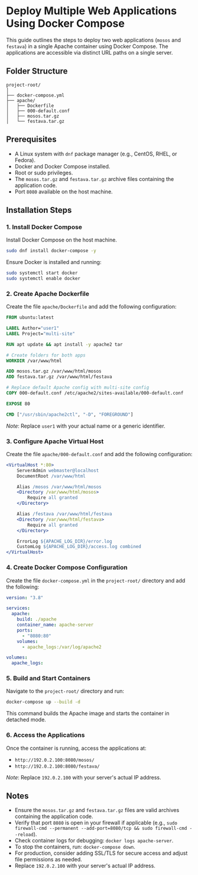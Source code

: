# Deploy Multiple Web Applications Using Docker Compose

This guide outlines the steps to deploy two web applications (`mosos` and `festava`) in a single Apache container using Docker Compose. The applications are accessible via distinct URL paths on a single server.

## Folder Structure
```
project-root/
│
├── docker-compose.yml
├── apache/
│   ├── Dockerfile
│   ├── 000-default.conf
│   ├── mosos.tar.gz
│   └── festava.tar.gz
```

## Prerequisites
- A Linux system with `dnf` package manager (e.g., CentOS, RHEL, or Fedora).
- Docker and Docker Compose installed.
- Root or sudo privileges.
- The `mosos.tar.gz` and `festava.tar.gz` archive files containing the application code.
- Port `8080` available on the host machine.

## Installation Steps

### 1. Install Docker Compose
Install Docker Compose on the host machine.

```bash
sudo dnf install docker-compose -y
```

Ensure Docker is installed and running:

```bash
sudo systemctl start docker
sudo systemctl enable docker
```

### 2. Create Apache Dockerfile
Create the file `apache/Dockerfile` and add the following configuration:

```dockerfile
FROM ubuntu:latest

LABEL Author="user1"
LABEL Project="multi-site"

RUN apt update && apt install -y apache2 tar

# Create folders for both apps
WORKDIR /var/www/html

ADD mosos.tar.gz /var/www/html/mosos
ADD festava.tar.gz /var/www/html/festava

# Replace default Apache config with multi-site config
COPY 000-default.conf /etc/apache2/sites-available/000-default.conf

EXPOSE 80

CMD ["/usr/sbin/apache2ctl", "-D", "FOREGROUND"]
```

*Note*: Replace `user1` with your actual name or a generic identifier.

### 3. Configure Apache Virtual Host
Create the file `apache/000-default.conf` and add the following configuration:

```apache
<VirtualHost *:80>
    ServerAdmin webmaster@localhost
    DocumentRoot /var/www/html

    Alias /mosos /var/www/html/mosos
    <Directory /var/www/html/mosos>
        Require all granted
    </Directory>

    Alias /festava /var/www/html/festava
    <Directory /var/www/html/festava>
        Require all granted
    </Directory>

    ErrorLog ${APACHE_LOG_DIR}/error.log
    CustomLog ${APACHE_LOG_DIR}/access.log combined
</VirtualHost>
```

### 4. Create Docker Compose Configuration
Create the file `docker-compose.yml` in the `project-root/` directory and add the following:

```yaml
version: "3.8"

services:
  apache:
    build: ./apache
    container_name: apache-server
    ports:
      - "8080:80"
    volumes:
      - apache_logs:/var/log/apache2

volumes:
  apache_logs:
```

### 5. Build and Start Containers
Navigate to the `project-root/` directory and run:

```bash
docker-compose up --build -d
```

This command builds the Apache image and starts the container in detached mode.

### 6. Access the Applications
Once the container is running, access the applications at:

- `http://192.0.2.100:8080/mosos/`
- `http://192.0.2.100:8080/festava/`

*Note*: Replace `192.0.2.100` with your server's actual IP address.

## Notes
- Ensure the `mosos.tar.gz` and `festava.tar.gz` files are valid archives containing the application code.
- Verify that port `8080` is open in your firewall if applicable (e.g., `sudo firewall-cmd --permanent --add-port=8080/tcp && sudo firewall-cmd --reload`).
- Check container logs for debugging: `docker logs apache-server`.
- To stop the containers, run: `docker-compose down`.
- For production, consider adding SSL/TLS for secure access and adjust file permissions as needed.
- Replace `192.0.2.100` with your server's actual IP address.
